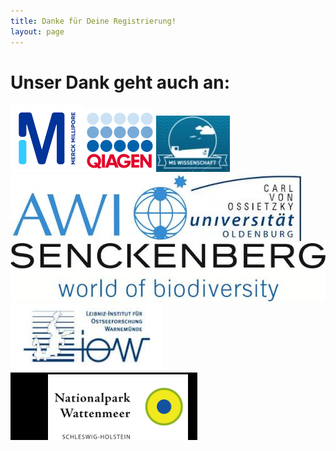 ```yaml
---
title: Danke für Deine Registrierung!
layout: page
---
```



<script>(function(e,t,n,o){var s,c,r;e.SMCX=e.SMCX||[],t.getElementById(o)||(s=t.getElementsByTagName(n),c=s[s.length-1],r=t.createElement(n),r.type="text/javascript",r.async=!0,r.id=o,r.src=["https:"===location.protocol?"https://":"http://","widget.surveymonkey.com/collect/website/js/DNiWvrS5w5_2B7LV8fJmx8BYnzpwWGrUpQMUE4QPSVGyeXNS9MZUY1d5Gez5RQFMXA.js"].join(""),c.parentNode.insertBefore(r,c))})(window,document,"script","smcx-sdk");</script>

# Unser Dank geht auch an:

<img src="/assets/images/millipore.png" width="117" height="108" /><img src="/assets/images/qiagen.png"><img src="/assets/images/ms_wissenschaft.jpg"><img src="/assets/images/awi.jpg"><img src="/assets/images/oldenburg.jpg"><img src="/assets/images/senckenberg.jpg"><img src="/assets/images/iow.jpg"><img src="/assets/images/np_wattenmeer.png">
